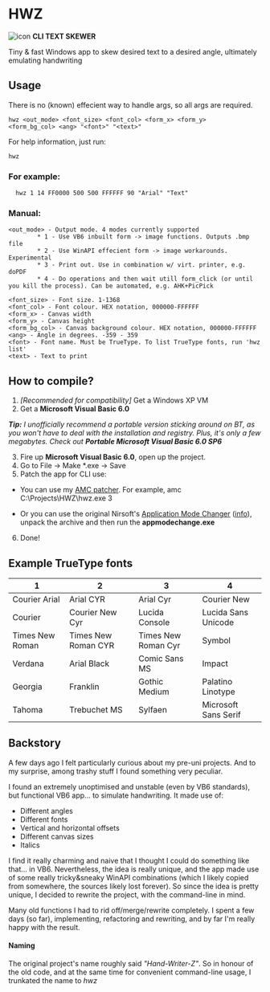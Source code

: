 # HWZ
![icon](icons8-insulin-pen-96.png) **CLI TEXT SKEWER**

Tiny & fast Windows app to skew desired text to a desired angle, ultimately emulating handwriting

## Usage
There is no (known) effecient way to handle args, so all args are required.

    hwz <out_mode> <font_size> <font_col> <form_x> <form_y>
    <form_bg_col> <ang> "<font>" "<text>"
For help information, just run:

	hwz

### For example:
      hwz 1 14 FF0000 500 500 FFFFFF 90 "Arial" "Text"

### Manual:
    <out_mode> - Output mode. 4 modes currently supported
            * 1 - Use VB6 inbuilt form -> image functions. Outputs .bmp file
            * 2 - Use WinAPI effecient form -> image workarounds. Experimental
            * 3 - Print out. Use in combination w/ virt. printer, e.g. doPDF
			* 4 - Do operations and then wait utill form_click (or until you kill the process). Can be automated, e.g. AHK+PicPick

    <font_size> - Font size. 1-1368
    <font_col> - Font colour. HEX notation, 000000-FFFFFF
    <form_x> - Canvas width
    <form_y> - Canvas height
    <form_bg_col> - Canvas background colour. HEX notation, 000000-FFFFFF
    <ang> - Angle in degrees. -359 - 359
    <font> - Font name. Must be TrueType. To list TrueType fonts, run 'hwz list'
    <text> - Text to print
    
## How to compile?
1. *[Recommended for compatibility]* Get a Windows XP VM
2. Get a **Microsoft Visual Basic 6.0** 

***Tip:** I unofficially recommend a portable version sticking around on BT, as you won't have to deal with the installation and registry. Plus, it's only a few megabytes. Check out **Portable Microsoft Visual Basic 6.0 SP6***

3. Fire up **Microsoft Visual Basic 6.0**, open up the project.
4. Go to File -> Make *.exe -> Save
5. Patch the app for CLI use:
* You can use my [AMC patcher](https://github.com/TAbdiukov/AMC_patcher-CLI). For example,
	amc C:\Projects\HWZ\hwz.exe 3

* Or you can use the original Nirsoft's [Application Mode Changer](http://www.nirsoft.net/vb/console.zip) ([info](http://www.nirsoft.net/vb/console.html)), unpack the archive and then run the **appmodechange.exe**

6. Done!

## Example TrueType fonts

 1 | 2 | 3 | 4 
---|---|---|---
Courier Arial | Arial CYR | Arial Cyr | Courier New | Courier New CYR
Courier | Courier New Cyr | Lucida Console |  Lucida Sans Unicode 
Times New Roman | Times New Roman CYR | Times New Roman Cyr | Symbol
Verdana | Arial Black | Comic Sans MS |  Impact
Georgia | Franklin | Gothic Medium |  Palatino Linotype
Tahoma  | Trebuchet MS | Sylfaen | Microsoft Sans Serif


## Backstory

A few days ago I felt particularly curious about my pre-uni projects. And to my surprise, among trashy stuff I found something very peculiar. 

I found an extremely unoptimised and unstable (even by VB6 standards), but functional VB6 app... to simulate handwriting. It made use of:

* Different angles
* Different fonts
* Vertical and horizontal offsets
* Different canvas sizes
* Italics

I find it really charming and naive that I thought I could do something like that... in VB6. Nevertheless, the idea is really unique, and the app made use of some really tricky&sneaky WinAPI combinations (which I likely copied from somewhere, the sources likely lost forever). So since the idea is pretty unique, I decided to rewrite the project, with the command-line in mind. 

Many old functions I had to rid off/merge/rewrite completely. I spent a few days (so far), implementing, refactoring and rewriting, and by far I'm really happy with the result.

#### Naming
The original project's name roughly said *"Hand-Writer-Z"*. So in honour of the old code, and at the same time for convenient command-line usage, I trunkated the name to *hwz*
